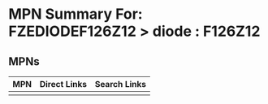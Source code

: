 



# MPN Summary For: FZEDIODEF126Z12 > diode : F126Z12

## MPNs
  

|MPN|Direct Links|Search Links|
| :--- | :--- | :--- |
||||
